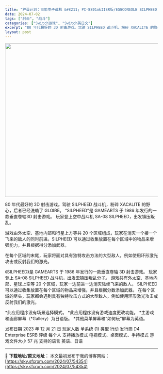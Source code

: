 ```yaml
---
title: "种蛋计划：高能电子战机 &#8211; PC-8801mkIISR版/EGGCONSOLE SILPHEED PC-8801mkIISR Switch NSP英日文 57M"
date: 2024-07-02
tags: ["射击", "战斗"]
categories: ["Switch游戏", "Switch英日文"]
excerpt: "80 年代最好的 3D 射击游戏。驾驶 SILPHEED 战斗机，粉碎 XACALITE 的野心，后者已经洗劫了 GLOIRE。 “SILPHEED”是 GAMEARTS 于 1986 年发行的一款垂直卷轴3D 射击游戏。 玩家登上空中战斗机 SA-08 SILPHEED，出发镇压叛乱。 游戏由外太&hellip;"
layout: post
---
```


<img class="size-full wp-image-54355 aligncenter" src="https://sky.sfcrom.com/wp-content/uploads/2024/07/2024070200152332.webp" alt="" width="900" height="506" />

80 年代最好的 3D 射击游戏。驾驶 SILPHEED 战斗机，粉碎 XACALITE 的野心，后者已经洗劫了 GLOIRE。
“SILPHEED”是 GAMEARTS 于 1986 年发行的一款垂直卷轴3D 射击游戏。
玩家登上空中战斗机 SA-08 SILPHEED，出发镇压叛乱。

游戏由外太空、基地内部和行星上方等共 20 个区域组成，玩家在消灭一个接一个飞来的敌人的同时前进。SILPHEED
可以通过收集放置在每个区域中的物品来增强能力，并且根据得分添加武器。

在每个区域的末尾，玩家将面对具有独特攻击方法的大型敌人，例如使用环形激光攻击或反射我们的激光。

《SILPHEED》是 GAMEARTS 于 1986 年发行的一款垂直卷轴 3D 射击游戏。
玩家登上 SA-08 SILPHEED 战斗机，出发去镇压叛乱分子。
游戏共有外太空、基地内部、星球上空等 20 个区域，玩家一边前进一边消灭陆续飞来的敌人。
SILPHEED 可以通过收集放置在每个区域的物品来增强，并且根据分数添加武器。
在每个区域的尽头，玩家都会遇到具有独特攻击方式的大型敌人，例如使用环形激光攻击或反射我们的激光。

*此应用程序没有场景选择模式。
*此应用程序没有游戏速度更改功能。
*主游戏和画廊屏幕（*Gallery）为日语版。
*其他菜单屏幕和“如何玩”屏幕为英语。

发布日期 2023 年 12 月 21 日
玩家人数 单系统 (1)
类型 行动
发行商 D4 Enterprise
ESRB 评级 每个人
支持播放模式 电视模式、桌面模式、手持模式
游戏文件大小 57 兆
支持的语言 英语、日语

---
📖 **下载地址/原文地址：** 本文最初发布于我的博客网站：[https://sky.sfcrom.com/2024/07/54354](https://sky.sfcrom.com/2024/07/54354)
